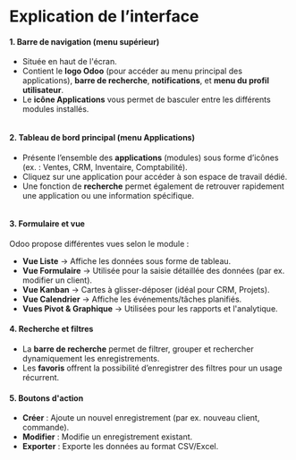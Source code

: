 # Explication de l’interface

#### **1. Barre de navigation (menu supérieur)**

* Située en haut de l'écran.
* Contient le **logo Odoo** (pour accéder au menu principal des applications), **barre de recherche**, **notifications**, et **menu du profil utilisateur**.
* Le **icône Applications** vous permet de basculer entre les différents modules installés.

<figure><img src="https://2479359880-files.gitbook.io/~/files/v0/b/gitbook-x-prod.appspot.com/o/spaces%2FnTWGcVv7ikvz7HIC0Dby%2Fuploads%2F943RqWVLYfURXdovDxFK%2Fimage.png?alt=media&#x26;token=ee371763-5e05-44e7-b2f0-9ce2da0b531c" alt=""><figcaption></figcaption></figure>

#### **2. Tableau de bord principal (menu Applications)**

* Présente l’ensemble des **applications** (modules) sous forme d’icônes (ex. : Ventes, CRM, Inventaire, Comptabilité).
* Cliquez sur une application pour accéder à son espace de travail dédié.
* Une fonction de **recherche** permet également de retrouver rapidement une application ou une information spécifique.

<figure><img src="https://2479359880-files.gitbook.io/~/files/v0/b/gitbook-x-prod.appspot.com/o/spaces%2FnTWGcVv7ikvz7HIC0Dby%2Fuploads%2F0YVNSVBCciKFB9pskvhd%2Fimage.png?alt=media&#x26;token=f6c39478-f074-4aa2-9ca5-24261cd7a9f8" alt=""><figcaption></figcaption></figure>

#### **3. Formulaire et vue**

Odoo propose différentes vues selon le module :

* **Vue Liste** → Affiche les données sous forme de tableau.
* **Vue Formulaire** → Utilisée pour la saisie détaillée des données (par ex. modifier un client).
* **Vue Kanban** → Cartes à glisser-déposer (idéal pour CRM, Projets).
* **Vue Calendrier** → Affiche les événements/tâches planifiés.
* **Vues Pivot & Graphique** → Utilisées pour les rapports et l'analytique.

#### **4. Recherche et filtres**

* La **barre de recherche** permet de filtrer, grouper et rechercher dynamiquement les enregistrements.
* Les **favoris** offrent la possibilité d’enregistrer des filtres pour un usage récurrent.

#### **5. Boutons d'action**

* **Créer** : Ajoute un nouvel enregistrement (par ex. nouveau client, commande).
* **Modifier** : Modifie un enregistrement existant.
* **Exporter** : Exporte les données au format CSV/Excel.
